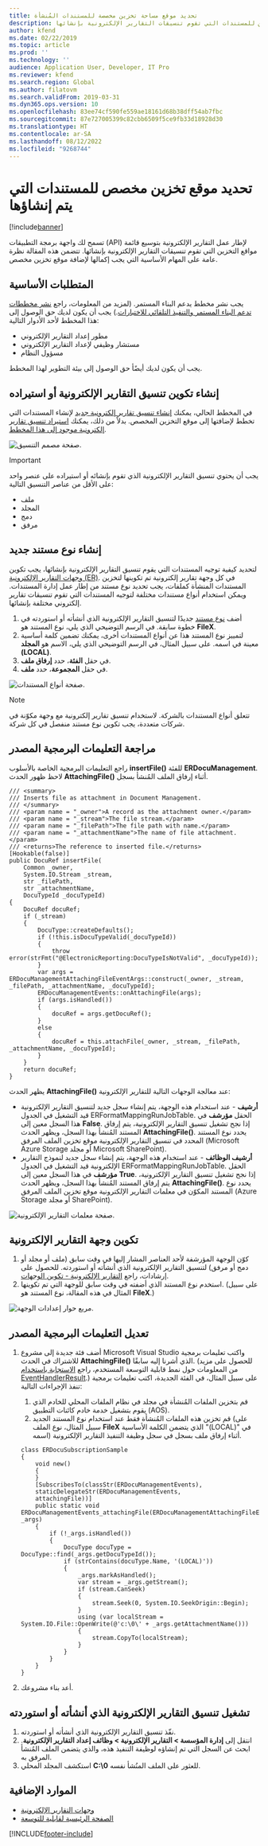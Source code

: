 ```yaml
---
title: تحديد موقع مساحة تخزين مخصصة للمستندات المُنشأة
description: توضح هذه المقالة كيفية توسيع قائمة مواقع التخزين للمستندات التي تقوم تنسيقات التقارير الإلكترونية بإنشائها.
author: kfend
ms.date: 02/22/2019
ms.topic: article
ms.prod: ''
ms.technology: ''
audience: Application User, Developer, IT Pro
ms.reviewer: kfend
ms.search.region: Global
ms.author: filatovm
ms.search.validFrom: 2019-03-31
ms.dyn365.ops.version: 10
ms.openlocfilehash: 83ee74cf590fe559ae18161d68b38dff54ab7fbc
ms.sourcegitcommit: 87e727005399c82cbb6509f5ce9fb33d18928d30
ms.translationtype: HT
ms.contentlocale: ar-SA
ms.lasthandoff: 08/12/2022
ms.locfileid: "9268744"
---
```

# <a name="specify-a-custom-storage-location-for-generated-documents"></a>تحديد موقع تخزين مخصص للمستندات التي يتم إنشاؤها

[!include[banner](../includes/banner.md)]

تسمح لك واجهة برمجة التطبيقات (API) لإطار عمل التقارير الإلكترونية بتوسيع قائمة مواقع التخزين التي تقوم تنسيقات التقارير الإلكترونية بإنشائها. تتضمن هذه المقالة نظرة عامة على المهام الأساسية التي يجب إكمالها لإضافة موقع تخزين مخصص.

## <a name="prerequisites"></a>المتطلبات الأساسية

يجب نشر مخطط يدعم البناء المستمر. (لمزيد من المعلومات، راجع [نشر مخططات تدعم البناء المستمر والتنفيذ التلقائي للاختبار‬ات‬](/dynamics365/unified-operations/dev-itpro/perf-test/continuous-build-test-automation).) يجب أن يكون لديك حق الوصول إلى هذا المخطط لأحد الأدوار التالية:

- مطور إعداد التقارير الإلكتروني
- مستشار وظيفي لإعداد التقارير الإلكتروني
- مسؤول النظام

يجب أن يكون لديك أيضًأ حق الوصول إلى بيئة التطوير لهذا المخطط.

## <a name="create-or-import-an-er-format-configuration"></a>إنشاء تكوين تنسيق التقارير الإلكترونية أو استيراده

في المخطط الحالي، يمكنك [إنشاء تنسيق تقارير إلكترونية جديد](tasks/er-format-configuration-2016-11.md) لإنشاء المستندات التي تخطط لإضافتها إلى موقع التخزين المخصص. بدلاً من ذلك، يمكنك [استيراد تنسيق تقارير إلكترونية موجود إلى هذا المخطط](general-electronic-reporting-manage-configuration-lifecycle.md).

![صفحة مصمم التنسيق‬.](media/er-extend-file-storages-format.png)

> [!IMPORTANT]
> يجب أن يحتوي تنسيق التقارير الإلكترونية الذي تقوم بإنشائه أو استيراده على عنصر واحد على الأقل من عناصر التنسيق التالية:
>
> - ملف
> - المجلد
> - دمج
> - مرفق

## <a name="create-a-new-document-type"></a>إنشاء نوع مستند جديد

لتحديد كيفية توجيه المستندات التي يقوم تنسيق التقارير الإلكترونية بإنشائها، يجب تكوين [وجهات التقارير الإلكترونية (ER)](electronic-reporting-destinations.md). في كل وجهة تقارير إلكترونية تم تكوينها لتخزين المستندات المنشأة كملفات، يجب تحديد نوع مستند من إطار عمل إدارة المستندات. ويمكن استخدام أنواع مستندات مختلفة لتوجيه المستندات التي تقوم تنسيقات تقارير إلكتروني مختلفة بإنشائها.

1. أضف [نوع مستند](../../fin-ops/organization-administration/configure-document-management.md) جديدًا لتنسيق التقارير الإلكترونية الذي أنشأته أو استوردته في خطوة سابقة. في الرسم التوضيحي الذي يلي، نوع المستند هو **FileX**.
2. لتمييز نوع المستند هذا عن أنواع المستندات أخرى، يمكنك تضمين كلمة أساسية معينة في اسمه. على سبيل المثال، في الرسم التوضيحي الذي يلي، الاسم هو **المجلد (LOCAL)**.
3. في حقل **الفئة**، حدد **إرفاق ملف**.
4. في حقل **المجموعة**، حدد **ملف**.

![صفحة أنواع المستندات.](media/er-extend-file-storages-document-type.png)

> [!NOTE]
> تتعلق أنواع المستندات بالشركة. لاستخدام تنسيق تقارير إلكترونية مع وجهة مكوّنة في شركات متعددة، يجب تكوين نوع مستند منفصل في كل شركة.

## <a name="review-source-code"></a>مراجعة التعليمات البرمجية المصدر

راجع التعليمات البرمجية الخاصة بالأسلوب **insertFile()** للفئة **ERDocuManagement**. لاحظ ظهور الحدث **AttachingFile()** أثناء إرفاق الملف المُنشأ بسجل.


```xpp
/// <summary>
/// Inserts file as attachment in Document Management.
/// </summary>
/// <param name = "_owner">A record as the attachment owner.</param>
/// <param name = "_stream">The file stream.</param>
/// <param name = "_filePath">The file path with name.</param>
/// <param name = "_attachmentName">The name of file attachment.</param>
/// <returns>The reference to inserted file.</returns>
[Hookable(false)]
public DocuRef insertFile(
    Common _owner, 
    System.IO.Stream _stream, 
    str _filePath, 
    str _attachmentName, 
    DocuTypeId _docuTypeId)
{
    DocuRef docuRef;
    if (_stream)
    {
        DocuType::createDefaults();
        if (!this.isDocuTypeValid(_docuTypeId))
        {
            throw error(strFmt("@ElectronicReporting:DocuTypeIsNotValid", _docuTypeId));
        }
        var args = ERDocuManagementAttachingFileEventArgs::construct(_owner, _stream, _filePath, _attachmentName, _docuTypeId);
        ERDocuManagementEvents::onAttachingFile(args);
        if (args.isHandled())
        {
            docuRef = args.getDocuRef();
        }
        else
        {
            docuRef = this.attachFile(_owner, _stream, _filePath, _attachmentName, _docuTypeId);
        }
    }
    return docuRef;
}
```

يظهر الحدث **AttachingFile()** عند معالجة الوجهات التالية للتقارير الإلكترونية:

- **أرشيف** - عند استخدام هذه الوجهة، يتم إنشاء سجل جديد لتنسيق التقارير الإلكترونية قيد التشغيل في الجدول ERFormatMappingRunJobTable. الحقل **مؤرشف** في هذا السجل معين إلى **False**. إذا نجح تشغيل تنسيق التقارير الإلكترونية، يتم إرفاق المستند المُنشأ بهذا السجل، ويظهر الحدث **AttachingFile()**. يحدد نوع المستند المحدد في تنسيق التقارير الإلكترونية موقع تخزين الملف المرفق (Microsoft Azure Storage أو مجلد Microsoft SharePoint).
- **أرشيف الوظائف** - عند استخدام هذه الوجهة، يتم إنشاء سجل جديد لنموذج التقارير الإلكترونية قيد التشغيل في الجدول ERFormatMappingRunJobTable. الحقل **مؤرشف** في هذا السجل معين إلى **True‎**. إذا نجح تشغيل تنسيق التقارير الإلكترونية، يتم إرفاق المستند المُنشأ بهذا السجل، ويظهر الحدث **AttachingFile()**. يحدد نوع المستند المكوّن في معلمات التقارير الإلكترونية موقع تخزين الملف المرفق (Azure Storage أو مجلد SharePoint).

![صفحة معلمات التقارير الإلكترونية.](media/er-extend-file-storages-parameters.png)

## <a name="configure-an-er-destination"></a>تكوين وجهة التقارير الإلكترونية

1. كوّن الوجهة المؤرشفة لأحد العناصر المشار إليها في وقت سابق (ملف أو مجلد أو دمج أو مرفق) لتنسيق التقارير الإلكترونية الذي أنشأته أو استوردته. للحصول على إرشادات، راجع [التقارير الإلكترونية - تكوين الوجهات](/dynamics365/unified-operations/dev-itpro/analytics/tasks/er-destinations-2016-11).
2. استخدم نوع المستند الذي أضفته في وقت سابق للوجهة التي تم تكوينها. (على سبيل المثال في هذه المقالة، نوع المستند هو **FileX**.)

![مربع حوار إعدادات الوجهة.](media/er-extend-file-storages-destination.png)

## <a name="modify-source-code"></a>تعديل التعليمات البرمجية المصدر

1. أضف فئة جديدة إلى مشروع Microsoft Visual Studio واكتب تعليمات برمجية للاشتراك في الحدث **AttachingFile()** الذي أشرنا إليه سابقًا. (للحصول على مزيد من المعلومات حول نمط قابلية التوسعة المستخدم، راجع [الاستجابة باستخدام EventHandlerResult‬](/dynamics365/unified-operations/dev-itpro/extensibility/respond-event-handler-result).) على سبيل المثال، في الفئة الجديدة، اكتب تعليمات برمجية تنفذ الإجراءات التالية:

    1. قم بتخزين الملفات المُنشأة في مجلد في نظام الملفات المحلي للخادم الذي يقوم بتشغيل خدمة خادم كائنات التطبيق‬ (AOS).
    2. قم تخزين هذه الملفات المُنشأة فقط عند استخدام نوع المستند الجديد (على سبيل المثال، نوع الملف **FileX‎** الذي يتضمن الكلمة الأساسية "(LOCAL)" في اسمه) أثناء إرفاق ملف بسجل في سجل وظيفة التنفيذ التقارير الإلكترونية.

    ```xpp
    class ERDocuSubscriptionSample
    {
        void new()
        {
        }
        [SubscribesTo(classStr(ERDocuManagementEvents), 
        staticDelegateStr(ERDocuManagementEvents, 
        attachingFile))]
        public static void ERDocuManagementEvents_attachingFile(ERDocuManagementAttachingFileEventArgs _args)
        {
            if (!_args.isHandled())
            {
                DocuType docuType = DocuType::find(_args.getDocuTypeId());
                if (strContains(docuType.Name, '(LOCAL)'))
                {
                    _args.markAsHandled();
                    var stream = _args.getStream();
                    if (stream.CanSeek)
                    {
                        stream.Seek(0, System.IO.SeekOrigin::Begin);
                    }
                    using (var localStream = System.IO.File::OpenWrite(@'c:\0\' + _args.getAttachmentName()))
                    {
                        stream.CopyTo(localStream);
                    }
                }
            }
        }
    }
    ```

2. أعد بناء مشروعك.

## <a name="run-the-er-format-that-you-created-or-imported"></a>تشغيل تنسيق التقارير الإلكترونية الذي أنشأته أو استوردته

1. نفّذ تنسيق التقارير الإلكترونية الذي أنشأته أو استوردته.
2. انتقل إلى **إدارة المؤسسة \> التقارير الإلكترونية \> وظائف إعداد التقارير الإلكترونية‬‬**. ابحث عن السجل التي تم إنشاؤه لوظيفة التنفيذ هذه، والذي يتضمن الملف المُنشأ المرفق به.
3. استكشف المجلد المحلي **C:\\0** للعثور على الملف المنُشأ نفسه.

## <a name="additional-resources"></a>الموارد الإضافية

- [وجهات التقارير الإلكترونية‬](electronic-reporting-destinations.md)
- [الصفحة الرئيسية لقابلية للتوسعة](../extensibility/extensibility-home-page.md)


[!INCLUDE[footer-include](../../../includes/footer-banner.md)]
